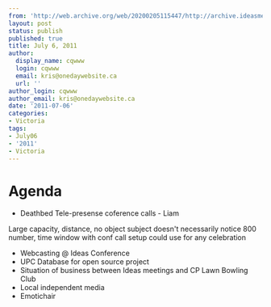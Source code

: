 ```yaml
---
from: 'http://web.archive.org/web/20200205115447/http://archive.ideasmeetings.org/wiki/July6,2011'
layout: post
status: publish
published: true
title: July 6, 2011
author:
  display_name: cqwww
  login: cqwww
  email: kris@onedaywebsite.ca
  url: ''
author_login: cqwww
author_email: kris@onedaywebsite.ca
date: '2011-07-06'
categories:
- Victoria
tags:
- July06
- '2011'
- Victoria
---
```


# Agenda

* Deathbed Tele-presense coference calls - Liam

Large capacity, distance, no object subject doesn't necessarily notice 800
number, time window with conf call setup could use for any celebration

* Webcasting @ Ideas Conference
* UPC Database for open source project
* Situation of business between Ideas meetings and CP Lawn Bowling Club
* Local independent media
* Emotichair
